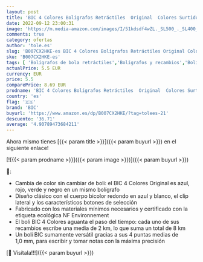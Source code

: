 ```yaml
---
layout: post
title: 'BIC 4 Colores Bolígrafos Retráctiles  Original  Colores Surtidos  Punta Media  1 0mm   Blíster de 3 Bolis'
date: 2022-09-12 23:00:31
image: 'https://m.media-amazon.com/images/I/51kdsdf4wZL._SL500_._SL400_.jpg'
comments: true
category: ofertas
author: 'tole.es'
slug: 'B007CX2HKE-es BIC 4 Colores Bolígrafos Retráctiles Original Colores...'
sku: 'B007CX2HKE-es'
tags: [ 'Bolígrafos de bola retráctiles','Bolígrafos y recambios','Bolígrafos, lápices y útiles de escritura','Oficina y papelería','bic','bolígrafos','🇪🇸', ]
actualPrice: 5.5 EUR
currency: EUR
price: 5.5
comparePrice: 8.69 EUR
prodname: 'BIC 4 Colores Bolígrafos Retráctiles  Original  Colores Surtidos  Punta Media  1 0mm   Blíster de 3 Bolis'
country: 'es'
flag: '🇪🇸'
brand: 'BIC'
buyurl: 'https://www.amazon.es/dp/B007CX2HKE/?tag=tolees-21'
descuento: '36.71'
average: '4.90789473684211'
---
```


Ahora mismo tienes [{{< param title >}}]({{< param buyurl >}}) en el siguiente enlace!

[![{{< param prodname >}}]({{< param image >}})]({{< param buyurl >}})

🔎:

- Cambia de color sin cambiar de boli: el BIC 4 Colores Original es azul, rojo, verde y negro en un mismo bolígrafo
- Diseño clásico con el cuerpo bicolor redondo en azul y blanco, el clip lateral y los característicos botones de selección
- Fabricado con los materiales mínimos necesarios y certificado con la etiqueta ecológica NF Environnement
- El boli BIC 4 Colores aguanta el paso del tiempo: cada uno de sus recambios escribe una media de 2 km, lo que suma un total de 8 km
- Un boli BIC sumamente versátil gracias a sus 4 puntas medias de 1,0 mm, para escribir y tomar notas con la máxima precisión

[🛒 Visítala!!!]({{< param buyurl >}})
